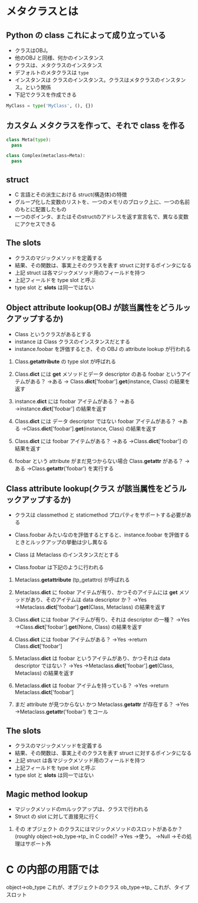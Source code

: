 # メタクラスとは

## Python の class これによって成り立っている

* クラスはOBJ。
* 他のOBJ と同様、何かのインスタンス
* クラスは、メタクラスのインスタンス
* デフォルトのメタクラスは `type`
* インスタンスは クラスのインスタンス。クラスはメタクラスのインスタンス。という関係
* 下記でクラスを作成できる

```py
MyClass = type('MyClass', (), {})
```



## カスタム メタクラスを作って、それで class を作る

```py
class Meta(type):
  pass
```

```py
class Complex(metaclass=Meta):
  pass
```


## struct
* C 言語とその派生における struct(構造体)の特徴
* グループ化した変数のリストを、一つのメモリのブロック上に、一つの名前のもとに配置したもの
* 一つのポインタ、またはそのstructのアドレスを返す宣言名で、異なる変数にアクセスできる




## The slots
* クラスのマジックメソッドを定義する
* 結果、その関数は、事実上そのクラスを表す struct に対するポインタになる
* 上記 struct は各マジックメソッド用のフィールドを持つ
* 上記フィールドを type slot と呼ぶ
* type slot と __slots__ は同一ではない






## Object attribute lookup(OBJ が該当属性をどうルックアップするか)
* Class というクラスがあるとする
* instance は Class クラスのインスタンスだとする
* instance.foobar を評価するとき、その OBJ の attribute lookup が行われる

1. Class.__getattribute__ の type slot が呼ばれる
2. Class.__dict__ には __get__ メソッドとデータ descriptor のある foobar というアイテムがある？
 →ある → Class.__dict__['foobar'].__get__(instance, Class) の結果を返す

3. instance.__dict__ には foobar アイテムがある？
 →ある →instance.__dict__['foobar'] の結果を返す

4. Class.__dict__ には データ descriptor ではない foobar アイテムがある？
 →ある →Class.__dict__['foobar'].__get__(instance, Class) の結果を返す

5. Class.__dict__ には foobar アイテムがある？
 →ある →Class.__dict__['foobar'] の結果を返す

6. foobar という attribute がまだ見つからない場合
  Class.__getattr__ がある？
   →ある →Class.__getattr__('foobar') を実行する




## Class attribute lookup(クラス が該当属性をどうルックアップするか)
* クラスは classmethod と staticmethod プロパティをサポートする必要がある

* Class.foobar みたいなのを評価するとすると、instance.foobar を評価するときとルックアップの挙動は少し異なる

* Class は Metaclass のインスタンスだとする
* Class.foobar は下記のように行われる


1. Metaclass.__getattribute__ (tp_getattro) が呼ばれる

2. Metaclass.__dict__ に foobar アイテムが有り、かつそのアイテムには __get__ メソッドがあり、そのアイテムは data descriptor か？
 →Yes →Metaclass.__dict__['foobar'].__get__(Class, Metaclass) の結果を返す

3. Class.__dict__ には foobar アイテムが有り、それは descriptor の一種？
 →Yes →Class.__dict__['foobar'].__get__(None, Class) の結果を返す

4. Class.__dict__ には foobar アイテムがある？
 →Yes →return Class.__dict__['foobar']

5. Metaclass.__dict__ は foobar というアイテムがあり、かつそれは data descriptor ではない？
 →Yes →Metaclass.__dict__['foobar'].__get__(Class, Metaclass) の結果を返す

6. Metaclass.__dict__ は foobar アイテムを持っている？
 →Yes →return Metaclass.__dict__['foobar']

7. まだ attribute が見つからない かつ Metaclass.__getattr__ が存在する？
 →Yes →Metaclass.__getattr__('foobar') をコール


## The slots
* クラスのマジックメソッドを定義する
* 結果、その関数は、事実上そのクラスを表す struct に対するポインタになる
* 上記 struct は各マジックメソッド用のフィールドを持つ
* 上記フィールドを type slot と呼ぶ
* type slot と __slots__ は同一ではない



## Magic method lookup
* マジックメソッドのｍルックアップは、クラスで行われる
* Struct の slot に対して直接見に行く

1. その オブジェクト のクラスにはマジックメソッドのスロットがあるか？ (roughly object->ob_type->tp_<magicmethod> in C code)?
 →Yes →使う。
 →Null →その処理はサポート外

# C の内部の用語では
object->ob_type これが、オブジェクトのクラス
ob_type->tp_<magicmethod> これが、タイプスロット
